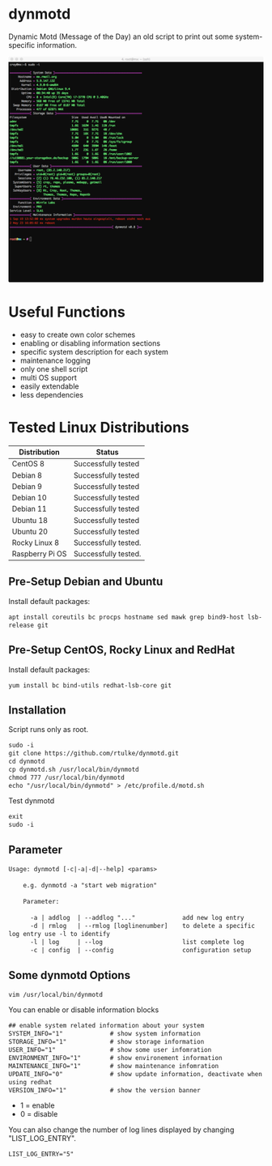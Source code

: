 # dynmotd
Dynamic Motd (Message of the Day) an old script to print out some system-specific information.

![Example](/data/dynmotd.png)

# Useful Functions
* easy to create own color schemes
* enabling or disabling information sections
* specific system description for each system
* maintenance logging
* only one shell script
* multi OS support
* easily extendable
* less dependencies

# Tested Linux Distributions

| Distribution 	  | Status                |
|-----------------|-----------------------|
| CentOS 8     	  | Successfully tested   |
| Debian 8        | Successfully tested   |
| Debian 9     	  | Successfully tested   |
| Debian 10       | Successfully tested   |
| Debian 11    	  | Successfully tested   |
| Ubuntu 18       | Successfully tested   |
| Ubuntu 20       | Successfully tested   |
| Rocky Linux 8   | Successfully tested.  |
| Raspberry Pi OS | Successfully tested.  |


Pre-Setup Debian and Ubuntu
---------------------------

Install default packages:

~~~
apt install coreutils bc procps hostname sed mawk grep bind9-host lsb-release git
~~~

Pre-Setup CentOS, Rocky Linux and RedHat
----------------------------------------

Install default packages:

~~~
yum install bc bind-utils redhat-lsb-core git 
~~~

Installation
------------

Script runs only as root.

~~~
sudo -i
git clone https://github.com/rtulke/dynmotd.git
cd dynmotd
cp dynmotd.sh /usr/local/bin/dynmotd
chmod 777 /usr/local/bin/dynmotd
echo "/usr/local/bin/dynmotd" > /etc/profile.d/motd.sh
~~~

Test dynmotd

~~~
exit
sudo -i
~~~

Parameter 
---------

~~~
Usage: dynmotd [-c|-a|-d|--help] <params>

    e.g. dynmotd -a "start web migration"

    Parameter:

      -a | addlog  | --addlog "..."             add new log entry
      -d | rmlog   | --rmlog [loglinenumber]    to delete a specific log entry use -l to identify
      -l | log     | --log                      list complete log
      -c | config  | --config                   configuration setup
~~~

Some dynmotd Options
--------------------

~~~
vim /usr/local/bin/dynmotd
~~~

You can enable or disable information blocks 

~~~
## enable system related information about your system
SYSTEM_INFO="1"             # show system information
STORAGE_INFO="1"            # show storage information
USER_INFO="1"               # show some user infomration
ENVIRONMENT_INFO="1"        # show environement information
MAINTENANCE_INFO="1"        # show maintenance infomration
UPDATE_INFO="0"             # show update information, deactivate when using redhat
VERSION_INFO="1"            # show the version banner
~~~

 * 1 = enable
 * 0 = disable

You can also change the number of log lines displayed by changing "LIST_LOG_ENTRY".

~~~
LIST_LOG_ENTRY="5"
~~~

